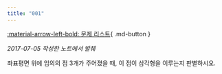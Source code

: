 ```yaml
---
title: "001"
---
```


[:material-arrow-left-bold: 문제 리스트](../index.md){ .md-button }

*2017-07-05 작성한 노트에서 발췌*

좌표평면 위에 임의의 점 3개가 주어졌을 때, 이 점이 삼각형을 이루는지 판별하시오.